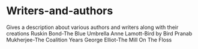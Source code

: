 # Writers-and-authors
Gives a description about various authors and writers along with their creations
Ruskin Bond-The Blue Umbrella
Anne Lamott-Bird by Bird
Pranab Mukherjee-The Coalition Years
George Elliot-The Mill On The Floss
